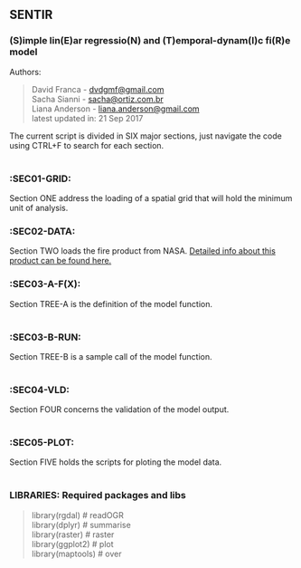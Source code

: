 ## SENTIR
### (S)imple lin(E)ar regressio(N) and (T)emporal-dynam(I)c fi(R)e model

Authors:<br/>
> David Franca - dvdgmf@gmail.com<br/>
> Sacha Sianni - sacha@ortiz.com.br<br/>
> Liana Anderson - liana.anderson@gmail.com<br/>
> latest updated in: 21 Sep 2017<br/>                       

The current script is divided in SIX major sections, just navigate the code using CTRL+F to search for each section.<br/>
<br/>
### :SEC01-GRID:
Section ONE address the loading of a spatial grid that will hold the minimum unit of analysis.<br/>

### :SEC02-DATA:
Section TWO loads the fire product from NASA. [Detailed info about this product can be found here.](https://earthdata.nasa.gov/earth-observation-data/near-real-time/firms)<br/>

### :SEC03-A-F(X):
Section TREE-A is the definition of the model function.<br/>
<br/>
### :SEC03-B-RUN:
Section TREE-B is a sample call of the model function.<br/>
<br/>
### :SEC04-VLD:
Section FOUR concerns the validation of the model output.<br/>
<br/>
### :SEC05-PLOT:
Section FIVE holds the scripts for ploting the model data.<br/>
<br/>
### LIBRARIES: Required packages and libs

> library(rgdal)    &#35; readOGR<br/>
> library(dplyr)    &#35; summarise<br/>
> library(raster)   &#35; raster<br/>
> library(ggplot2)  &#35; plot<br/>
> library(maptools) &#35; over<br/>
